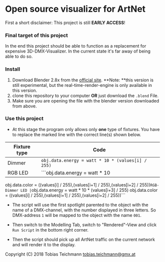 # Open source visualizer for ArtNet

First a short disclaimer: This project is still **EARLY ACCESS**!

### Final target of this project
In the end this project should be able to function as a replacement for expensive 3D-DMX-Visualizer.
In the current state it's far away of being able to do so.

### Install
1. Download Blender 2.8x from the [official site](https://builder.blender.org/download/).
**Note: **this version is still experimental, but the real-time-render-engine is only available in this version.
2. clone this repository to your computer **OR** just download the `.blend` File.
3. Make sure you are opening the file with the blender version downloaded from above.

### Use this project
* At this stage the program only allows only **one** type of fixtures. You have to replace the marked line with the correct line(s) shown below.

Fixture type | Code
------------ | -------------
Dimmer | ```obj.data.energy = watt * 10 * (values[i] / 255)```
RGB LED | ```obj.data.energy = watt * 10
obj.data.color = ((values[i] / 255),(values[i+1] / 255),(values[i+2] / 255))```
RGB-Dimmer LED | ```obj.data.energy = watt * 10 * (values[i+3] / 255)
obj.data.color = ((values[i] / 255),(values[i+1] / 255),(values[i+2] / 255))```

* The script will use the first spotlight parented to the object with the name of a DMX-channel, with the number displayed in three letters. So DMX-address `1` will be mapped to the object with the name `001`.

* Then switch to the Modelling Tab, switch to "Rendered"-View and click `Run Script` in the bottom right corner.

* Then the script should pick up all ArtNet traffic on the current network and will render it to the display.

Copyright (C) 2018 Tobias Teichmann <tobias.teichmann@gmx.at>
